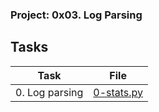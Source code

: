 ### Project: 0x03. Log Parsing

## Tasks

| Task | File |
| ---- | ---- |
| 0. Log parsing | [0-stats.py](./0-stats.py) |

